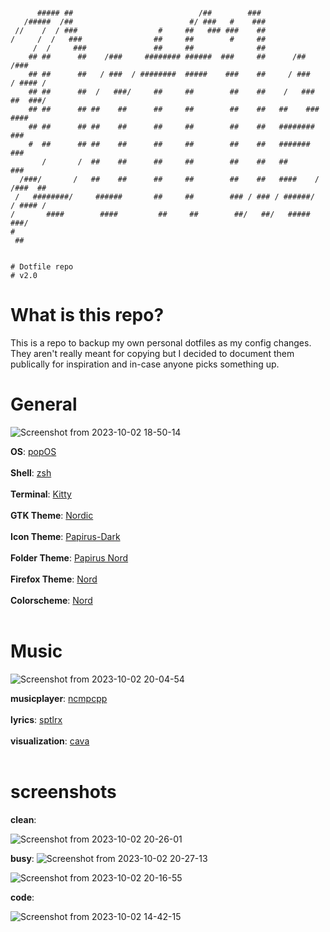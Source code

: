 ```
                                                                                 
      ##### ##                            /##        ###                         
   /#####  /##                          #/ ###   #    ###                        
 //    /  / ###                  #     ##   ### ###    ##                        
/     /  /   ###                ##     ##        #     ##                        
     /  /     ###               ##     ##              ##                        
    ## ##      ##    /###     ######## ######  ###     ##      /##       /###    
    ## ##      ##   / ###  / ########  #####    ###    ##     / ###     / #### / 
    ## ##      ##  /   ###/     ##     ##        ##    ##    /   ###   ##  ###/  
    ## ##      ## ##    ##      ##     ##        ##    ##   ##    ### ####       
    ## ##      ## ##    ##      ##     ##        ##    ##   ########    ###      
    #  ##      ## ##    ##      ##     ##        ##    ##   #######       ###    
       /       /  ##    ##      ##     ##        ##    ##   ##              ###  
  /###/       /   ##    ##      ##     ##        ##    ##   ####    /  /###  ##  
 /   ########/     ######       ##     ##        ### / ### / ######/  / #### /   
/       ####        ####         ##     ##        ##/   ##/   #####      ###/    
#                                                                                
 ##                                                                              
                                                                                 

# Dotfile repo
# v2.0
```

# What is this repo?

This is a repo to backup my own personal dotfiles as my config changes. They aren't really meant for copying but I decided to document them publically for inspiration and in-case anyone picks something up.

# General

![Screenshot from 2023-10-02 18-50-14](https://github.com/Ameer-Moustafa/dotfiles/assets/9211143/b375b7a3-e39b-4356-9aac-f2ce9c754915)

**OS**: [popOS](https://pop.system76.com/) </br></br>
**Shell**: [zsh](https://zsh.sourceforge.io/) </br></br>
**Terminal**: [Kitty](https://sw.kovidgoyal.net/kitty/) </br></br>
**GTK Theme**: [Nordic](https://github.com/EliverLara/Nordic) </br></br>
**Icon Theme**: [Papirus-Dark](https://github.com/PapirusDevelopmentTeam/papirus-icon-theme) </br></br>
**Folder Theme**: [Papirus Nord](https://github.com/Adapta-Projects/Papirus-Nord) </br></br>
**Firefox Theme**: [Nord](https://github.com/dragonejt/nord-firefox) </br></br>
**Colorscheme**: [Nord](https://www.nordtheme.com/) </br></br>

# Music
![Screenshot from 2023-10-02 20-04-54](https://github.com/Ameer-Moustafa/dotfiles/assets/9211143/17335121-ebfd-46f3-9a4d-684c67fe5c15)

**musicplayer**: [ncmpcpp](https://github.com/ncmpcpp/ncmpcpp) </br></br>
**lyrics**: [sptlrx](https://github.com/raitonoberu/sptlrx) </br></br>
**visualization**: [cava](https://github.com/karlstav/cava) </br></br>

# screenshots

**clean**:

![Screenshot from 2023-10-02 20-26-01](https://github.com/Ameer-Moustafa/dotfiles/assets/9211143/8f40134b-3613-4ef9-bda4-0acc7a609092)

**busy**:
![Screenshot from 2023-10-02 20-27-13](https://github.com/Ameer-Moustafa/dotfiles/assets/9211143/c117640e-eed6-455c-8ac0-ee0d793a7e38)

![Screenshot from 2023-10-02 20-16-55](https://github.com/Ameer-Moustafa/dotfiles/assets/9211143/77d52e6e-9e7c-46dc-97ae-e6080d71e9b4)

**code**:

![Screenshot from 2023-10-02 14-42-15](https://github.com/Ameer-Moustafa/dotfiles/assets/9211143/1a481291-6773-49c7-aaff-99e7291885fa)





